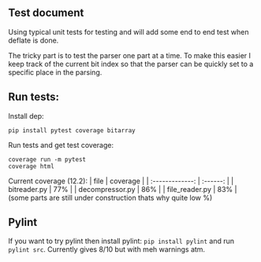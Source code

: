 ## Test document

Using typical unit tests for testing and will add some end to end test when deflate is done.

The tricky part is to test the parser one part at a time. To make this easier I keep track of the current bit index so that the parser can be quickly set to a specific place in the parsing. 


## Run tests:

Install dep:
```
pip install pytest coverage bitarray
```

Run tests and get test coverage:
```
coverage run -m pytest
coverage html
```

Current coverage (12.2):
|      file       | coverage |
| :-------------: | :------: |
|  bitreader.py   |   77%    |
| decompressor.py |   86%    |
| file_reader.py  |   83%    |
(some parts are still under construction thats why quite low %)


## Pylint
If you want to try pylint then install pylint: ```pip install pylint``` and run ```pylint src```. Currently gives 8/10 but with meh warnings atm.